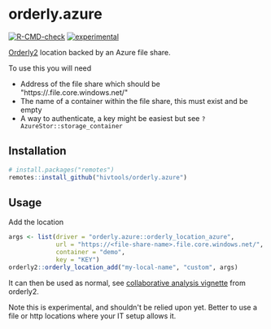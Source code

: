 # orderly.azure

[![R-CMD-check](https://github.com/hivtools/orderly.azure/actions/workflows/R-CMD-check.yaml/badge.svg)](https://github.com/hivtools/orderly.azure/actions/workflows/R-CMD-check.yaml)
[![experimental](http://badges.github.io/stability-badges/dist/experimental.svg)](http://github.com/badges/stability-badges)

[Orderly2](https://github.com/mrc-ide/orderly2) location backed by an Azure file share.

To use this you will need
* Address of the file share which should be "https://<file-share-name>.file.core.windows.net/"
* The name of a container within the file share, this must exist and be empty
* A way to authenticate, a key might be easiest but see `?AzureStor::storage_container`

## Installation

```R
# install.packages("remotes")
remotes::install_github("hivtools/orderly.azure")
```

## Usage

Add the location

```R
args <- list(driver = "orderly.azure::orderly_location_azure",
             url = "https://<file-share-name>.file.core.windows.net/",
             container = "demo",
             key = "KEY")
orderly2::orderly_location_add("my-local-name", "custom", args)
```

It can then be used as normal, see [collaborative analysis vignette](https://mrc-ide.github.io/orderly2/articles/collaboration.html) from orderly2.

Note this is experimental, and shouldn't be relied upon yet. Better to use a file or http locations where your IT setup allows it.
